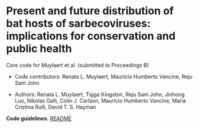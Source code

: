 # Present and future distribution of bat hosts of sarbecoviruses: implications for conservation and public health

Core code for Muylaert et al. (submitted to Proceedings B)

* Code contributors: Renata L. Muylaert, Maurício Humberto Vancine, Reju Sam John

* Authors: Renata L. Muylaert, Tigga Kingston, Reju Sam John, Jinhong Luo, Nikolas Galli, Colin J. Carlson, Maurício Humberto Vancine, Maria Cristina Rulli, David T. S. Hayman

**Code guidelines**: [README](https://github.com/renatamuy/dynamic/blob/main/distribution_models/README.md)
